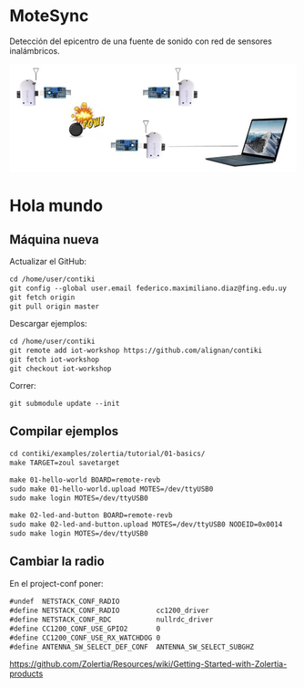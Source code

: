 # MoteSync
Detección del epicentro de una fuente de sonido con red de sensores inalámbricos.

![esquema](esquema.jpg)


# Hola mundo

## Máquina nueva

Actualizar el GitHub:

```
cd /home/user/contiki
git config --global user.email federico.maximiliano.diaz@fing.edu.uy
git fetch origin
git pull origin master
```

Descargar ejemplos:

```
cd /home/user/contiki
git remote add iot-workshop https://github.com/alignan/contiki
git fetch iot-workshop
git checkout iot-workshop
```

Correr:

```
git submodule update --init
```

## Compilar ejemplos

```
cd contiki/examples/zolertia/tutorial/01-basics/
make TARGET=zoul savetarget
```

```
make 01-hello-world BOARD=remote-revb
sudo make 01-hello-world.upload MOTES=/dev/ttyUSB0
sudo make login MOTES=/dev/ttyUSB0
```

```
make 02-led-and-button BOARD=remote-revb 
sudo make 02-led-and-button.upload MOTES=/dev/ttyUSB0 NODEID=0x0014
sudo make login MOTES=/dev/ttyUSB0
```

## Cambiar la radio
En el project-conf poner:

```
#undef  NETSTACK_CONF_RADIO
#define NETSTACK_CONF_RADIO         cc1200_driver
#define NETSTACK_CONF_RDC           nullrdc_driver
#define CC1200_CONF_USE_GPIO2       0
#define CC1200_CONF_USE_RX_WATCHDOG 0
#define ANTENNA_SW_SELECT_DEF_CONF  ANTENNA_SW_SELECT_SUBGHZ
```

https://github.com/Zolertia/Resources/wiki/Getting-Started-with-Zolertia-products
